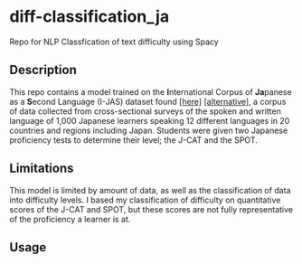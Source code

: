 # diff-classification_ja
Repo for NLP Classfication of text difficulty using Spacy
## Description
This repo contains a model trained on the **I**nternational Corpus of **Ja**panese as a **S**econd Language (I-JAS) dataset found [[here]](https://chunagon.ninjal.ac.jp) [[alternative]](https://www2.ninjal.ac.jp/jll/lsaj/), a corpus of data collected from cross-sectional surveys of the spoken and written language of 1,000 Japanese learners speaking 12 different languages ​​in 20 countries and regions including Japan. Students were given two Japanese proficiency tests to determine their level; the J-CAT and the SPOT.
## Limitations
This model is limited by amount of data, as well as the classification of data into difficulty levels. I based my classification of difficulty on quantitative scores of the J-CAT and SPOT, but these scores are not fully representative of the proficiency a learner is at. 
## Usage
